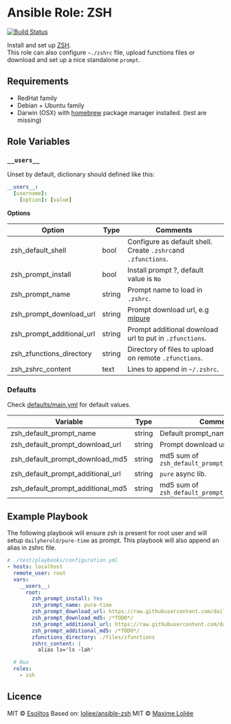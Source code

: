 # Ansible Role: ZSH

[![Build Status](https://travis-ci.org/esolitos/ansible-role-zsh.svg?branch=master)](https://travis-ci.org/esolitos/ansible-role-zsh)

Install and set up [ZSH](http://www.zsh.org/).  
This role can also configure `~./zshrc` file, upload functions files or download and set up a nice standalone `prompt`.

## Requirements

- RedHat family
- Debian + Ubuntu family
- Darwin (OSX) with [homebrew](http://brew.sh/) package manager installed. (test are missing)

## Role Variables

### `__users__`

Unset by default, dictionary should defined like this:

```yaml
__users__:
  [username]:
    [option]: [value]
```
**Options**

| Option                    | Type     | Comments                                                      |
|---------------------------|----------|---------------------------------------------------------------|
| zsh_default_shell         | bool     | Configure as default shell. Create `.zshrc`and `.zfunctions`. |
| zsh_prompt_install        | bool     | Install prompt ?, default value is `No`                       |
| zsh_prompt_name           | string   | Prompt name to load in `.zshrc`.                              |
| zsh_prompt_download_url   | string   | Prompt download url, e.g [mlpure](https://github.com/loliee/mlpure) |
| zsh_prompt_additional_url | string   | Prompt additional download url to put in `.zfunctions`.       |
| zsh_zfunctions_directory  | string   | Directory of files to upload on remote `.zfunctions`.         |
| zsh_zshrc_content         | text     | Lines to append in `~/.zshrc`.                                |


### Defaults

Check [defaults/main.yml](defaults/main.yml) for default values.

| Variable                          | Type     | Comments                                            |
|-----------------------------------|----------|-----------------------------------------------------|
| zsh_default_prompt_name           | string   | Default prompt_name, `pure`.                        |
| zsh_default_prompt_download_url   | string   | Prompt download url, [pure](https://github.com/sindresorhus/pure) |
| zsh_default_prompt_download_md5   | string   | md5 sum of `zsh_default_prompt_download_url`        |
| zsh_default_prompt_additional_url | string   | `pure` async lib.                                   |
| zsh_default_prompt_additional_md5 | string   | md5 sum of `zsh_default_prompt_additional_url`      |

## Example Playbook

The following playbook will ensure zsh is present for root user and will setup `dailyherold/pure-time` as prompt. This playbook will also append an alias in zshrc file.

```yaml
# ./test/playbooks/configuration.yml
- hosts: localhost
  remote_user: root
  vars:
    __users__:
      root:
        zsh_prompt_install: Yes
        zsh_prompt_name: pure-time
        zsh_prompt_download_url: https://raw.githubusercontent.com/dailyherold/pure-time/master/pure.zsh
        zsh_prompt_download_md5: /*TODO*/
        zsh_prompt_additional_url: https://raw.githubusercontent.com/dailyherold/pure-time/master/async.zsh
        zsh_prompt_additional_md5: /*TODO*/
        zfunctions_directory: ./files/zfunctions
        zshrc_content: |
          alias ls='ls -lah'

  # Run
  roles:
    - zsh
```

## Licence

MIT © [Esolitos](https://github.com/esolitos/)
Based on: [loliee/ansible-zsh](https://github.com/loliee/ansible-zsh) MIT © [Maxime Loliée](https://github.com/loliee/)
